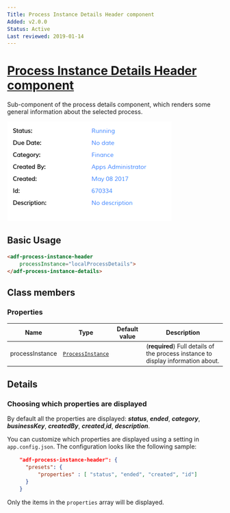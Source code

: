 ```yaml
---
Title: Process Instance Details Header component
Added: v2.0.0
Status: Active
Last reviewed: 2019-01-14
---
```


# [Process Instance Details Header component](../../../lib/process-services/src/lib/process-list/components/process-instance-header.component.ts "Defined in process-instance-header.component.ts")

Sub-component of the process details component, which renders some general information about the selected process.

![adf-process-instance-header](../../docassets/images/adf-process-instance-header-attachment.png)

## Basic Usage

```html
<adf-process-instance-header   
    processInstance="localProcessDetails">
</adf-process-instance-details>
```

## Class members

### Properties

| Name | Type | Default value | Description |
| --- | --- | --- | --- |
| processInstance | [`ProcessInstance`](../../../lib/process-services/src/lib/process-list/models/process-instance.model.ts) |  | (**required**) Full details of the process instance to display information about. |

## Details

### Choosing which properties are displayed

By default all the properties are displayed:
***status***, ***ended***, ***category***, ***businessKey***, ***createdBy***, ***created***,***id***, ***description***.

You can customize which properties are displayed using a setting in `app.config.json`.
The configuration looks like the following sample:

```json
    "adf-process-instance-header": {
      "presets": {
          "properties" : [ "status", "ended", "created", "id"]
      }
    }
```

Only the items in the `properties` array will be displayed.
